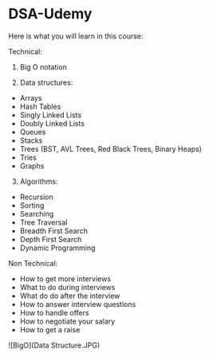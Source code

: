 # DSA-Udemy

Here is what you will learn in this course:

Technical:

1. Big O notation

2. Data structures:

* Arrays
* Hash Tables
* Singly Linked Lists
* Doubly Linked Lists
* Queues
* Stacks
* Trees (BST, AVL Trees, Red Black Trees, Binary Heaps)
* Tries
* Graphs

3. Algorithms:

* Recursion
* Sorting
* Searching
* Tree Traversal
* Breadth First Search
* Depth First Search
* Dynamic Programming

Non Technical:

- How to get more interviews
- What to do during interviews
- What do do after the interview
- How to answer interview questions
- How to handle offers
- How to negotiate your salary
- How to get a raise

![BigO](Data Structure.JPG)
